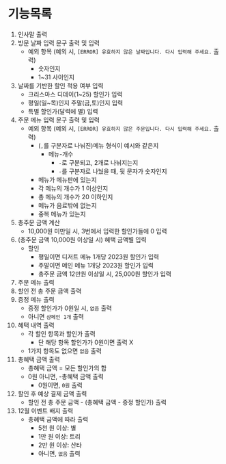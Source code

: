 # 기능목록

1. 인사말 출력
2. 방문 날짜 입력 문구 출력 및 입력
    - 예외 항목 (예외 시, `[ERROR] 유효하지 않은 날짜입니다. 다시 입력해 주세요.` 출력)
        - 숫자인지
        - 1~31 사이인지
3. 날짜를 기반한 할인 적용 여부 입력
    - 크리스마스 디데이(1~25) 할인가 입력
    - 평일(일~목)인지 주말(금,토)인지 입력
    - 특별 할인가(달력에 별) 입력
4. 주문 메뉴 입력 문구 출력 및 입력
    - 예외 항목 (예외 시, `[ERROR] 유효하지 않은 주문입니다. 다시 입력해 주세요.` 출력)
        - (`,`를 구분자로 나눠진)메뉴 형식이 예시와 같은지
            - 메뉴-개수
                - `-`로 구분되고, 2개로 나눠지는지
                - `-`를 구분자로 나눴을 때, 뒷 문자가 숫자인지
        - 메뉴가 메뉴판에 있는지
        - 각 메뉴의 개수가 1 이상인지
        - 총 메뉴의 개수가 20 이하인지
        - 메뉴가 음료밖에 없는지
        - 중복 메뉴가 있는지
5. 총주문 금액 계산
    - 10,000원 미만일 시, 3번에서 입력한 할인가들에 0 입력
6. (총주문 금액 10,000원 이상일 시) 혜택 금액별 입력
    - 할인
        - 평일이면 디저트 메뉴 1개당 2023원 할인가 입력
        - 주말이면 메인 메뉴 1개당 2023원 할인가 입력
        - 총주문 금액 12만원 이상일 시, 25,000원 할인가 입력
7. 주문 메뉴 출력
8. 할인 전 총 주문 금액 출력
9. 증정 메뉴 출력
    - 증정 할인가가 0원일 시, `없음` 출력
    - 아니면 `샴페인 1개` 출력
10. 혜택 내역 출력
    - 각 할인 항목과 할인가 출력
        - 단 해당 항목 할인가가 0원이면 출력 X
    - 1가지 항목도 없으면 `없음` 출력
11. 총혜택 금액 출력
    - 총혜택 금액 = 모든 할인가의 합
    - 0원 아니면, -총혜택 금액 출력
        - 0원이면, `0원` 출력
12. 할인 후 예상 결제 금액 출력
    - 할인 전 총 주문 금액 - (총혜택 금액 - 증정 할인가) 출력
13. 12월 이벤트 배지 출력
    - 총혜택 금액에 따라 출력
        - 5천 원 이상: 별
        - 1만 원 이상: 트리
        - 2만 원 이상: 산타
        - 아니면, `없음` 출력